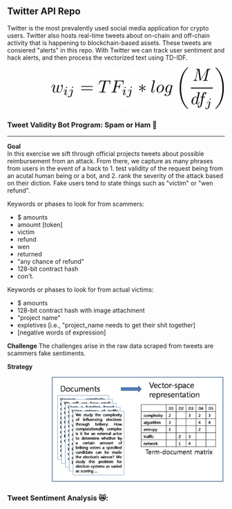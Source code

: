 ## Twitter API Repo

Twitter is the most prevalently used social media application for crypto users. Twitter also hosts real-time tweets about on-chain and off-chain activity that is happening to blockchain-based assets. These tweets are consiered "alerts" in this repo. With Twitter we can track user sentiment and hack alerts, and then process the vectorized text using TD-IDF.

<!-- image -->
<p align="center">
  <img src="TF-IDF.png" alt="" width="400" class="center" style="margin-left: 100px;"/>
</p>

### Tweet Validity Bot Program: Spam or Ham :pig:
----
**Goal**
</br>
In this exercise we sift through official projects tweets about possible reimbursement from an attack. From there, we capture as many phrases from users in the event of a hack to 1. test validity of the request being from an acutal human being or a bot, and 2. rank the severity of the attack based on their diction. Fake users tend to state things such as "victim" or "wen refund". 

Keywords or phases to look for from scammers:
- $ amounts
-  amoumt [token]
- victim
- refund
- wen
- returned
- "any chance of refund"
- 128-bit contract hash
- con't.

Keywords or phases to look for from actual victims:
- $ amounts
- 128-bit contract hash with image attachment
- "project name"
- expletives [i.e., "project_name needs to get their shit together]
- [negative words of expression]



**Challenge**
The challenges arise in the raw data scraped from tweets are scammers fake sentiments. 

**Strategy**
<!-- image -->
<p align="center">
  <img src="vec.jpeg" alt="" width="400" class="center" style="margin-left: 100px;"/>
</p>


### Tweet Sentiment Analysis 😿:
